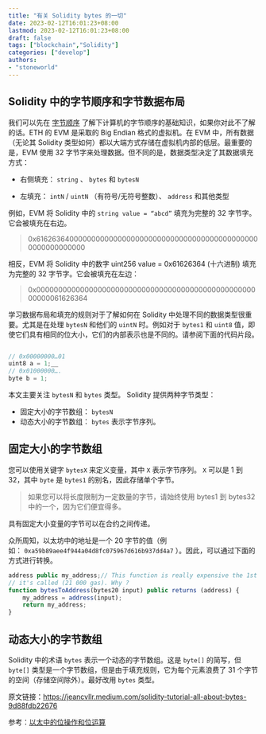 ```yaml
---
title: "有关 Solidity bytes 的一切"
date: 2023-02-12T16:01:23+08:00
lastmod: 2023-02-12T16:01:23+08:00
draft: false
tags: ["blockchain","Solidity"]
categories: ["develop"]
authors: 
- "stoneworld"
---
```


## Solidity 中的字节顺序和字节数据布局

我们可以先在 [字节顺序](https://zh.wikipedia.org/zh-hans/%E5%AD%97%E8%8A%82%E5%BA%8F) 了解下计算机的字节顺序的基础知识，如果你对此不了解的话。ETH 的 EVM 是采取的 Big Endian 格式的虚拟机。在 EVM 中，所有数据（无论其 Solidity 类型如何）都以大端方式存储在虚拟机内部的低层。最重要的是，EVM 使用 32 字节字来处理数据。但不同的是，数据类型决定了其数据填充方式：

* 右侧填充： `string` 、 `bytes` 和 `bytesN` 
-  左填充： `intN` / `uintN` （有符号/无符号整数）、 `address` 和其他类型

例如，EVM 将 Solidity 中的 `string value = “abcd”` 填充为完整的 32 字节字。它会被填充在右边。

> 0x6162636400000000000000000000000000000000000000000000000000000000

相反，EVM 将 Solidity 中的数字 uint256 value = 0x61626364 (十六进制) 填充为完整的 32 字节字。它会被填充在左边：

> 0x0000000000000000000000000000000000000000000000000000000061626364

学习数据布局和填充的规则对于了解如何在 Solidity 中处理不同的数据类型很重要。尤其是在处理 `bytesN` 和他们的 `uintN` 时。例如对于 `bytes1` 和 `uint8` 值，即使它们具有相同的位大小，它们的内部表示也是不同的。请参阅下面的代码片段。

```js

// 0x00000000…01  
uint8 a = 1;__
// 0x01000000….  
byte b = 1;  

```

本文主要关注 `bytesN` 和 `bytes` 类型。 Solidity 提供两种字节类型：

* 固定大小的字节数组： `bytesN`
* 动态大小的字节数组： `bytes` 表示字节序列。

## 固定大小的字节数组

您可以使用关键字 `bytesX` 来定义变量，其中 `X` 表示字节序列。 `X` 可以是 1 到 32，其中 `byte` 是 `bytes1` 的别名，因此存储单个字节。

> 如果您可以将长度限制为一定数量的字节，请始终使用 bytes1 到 bytes32 中的一个，因为它们便宜得多。

具有固定大小变量的字节可以在合约之间传递。

众所周知，以太坊中的地址是一个 20 字节的值（例如： `0xa59b89aee4f944a04d8fc075967d616b937dd4a7` ）。因此，可以通过下面的方式进行转换。
```js
address public my_address;// This function is really expensive the 1st time   
// it's called (21 000 gas). Why ?  
function bytesToAddress(bytes20 input) public returns (address) {  
    my_address = address(input);  
    return my_address;  
}
```


## 动态大小的字节数组

Solidity 中的术语 `bytes` 表示一个动态的字节数组。这是 `byte[]` 的简写，但 `byte[]` 类型是一个字节数组，但是由于填充规则，它为每个元素浪费了 31 个字节的空间（存储空间除外）。最好改用 `bytes` 类型。

原文链接：https://jeancvllr.medium.com/solidity-tutorial-all-about-bytes-9d88fdb22676

参考：[以太中的位操作和位运算](https://medium.com/@imolfar/bitwise-operations-and-bit-manipulation-in-solidity-ethereum-1751f3d2e216)